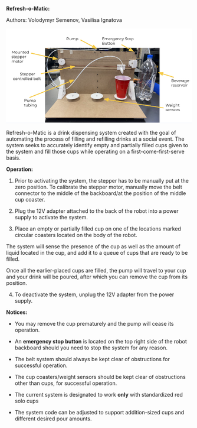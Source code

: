 **Refresh-o-Matic:**

Authors: Volodymyr Semenov, Vasilisa Ignatova

                                                                                                       
![robot_img](images/labeled_robot.png)

Refresh-o-Matic is a drink dispensing system created with the goal of automating the process of filling and refilling drinks at a social event. The system seeks to accurately identify empty and partially filled cups given to the system and fill those cups while operating on a first-come-first-serve basis. 

**Operation:**

1) Prior to activating the system, the stepper has to be manually put at the zero position. To calibrate the stepper motor, manually move the belt connector to the middle of the backboard/at the position of the middle cup coaster.

2) Plug the 12V adapter attached to the back of the robot into a power supply to activate the system.

3) Place an empty or partially filled cup on one of the locations marked circular coasters located on the body of the robot.

The system will sense the presence of the cup as well as the amount of liquid located in the cup, and add it to a queue of cups that are ready to be filled.

Once all the earlier-placed cups are filled, the pump will travel to your cup and your drink will be poured, after which you can remove the cup from its position.

4) To deactivate the system, unplug the 12V adapter from the power supply.

**Notices:**

- You may remove the cup prematurely and the pump will cease its operation.

- An **emergency stop button** is located on the top right side of the robot backboard should you need to stop the system for any reason.

- The belt system should always be kept clear of obstructions for successful operation.

- The cup coasters/weight sensors should be kept clear of obstructions other than cups, for successful operation.

- The current system is designated to work **only** with standardized red solo cups

- The system code can be adjusted to support addition-sized cups and different desired pour amounts.
